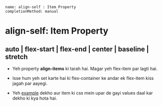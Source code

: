 ```ngMeta
name: align-self : Item Property
completionMethod: manual
```

# align-self: Item Property
## auto | flex-start | flex-end | center | baseline | stretch

* Yeh property **align-items** ki tarah hai. Magar yeh flex-item par lagti hai. 

* Isse hum yeh set karte hai ki flex-container ke andar ek flex-item kiss jagah par aayegi. 

* Yeh [example](http://codepen.io/navgurukul/pen/ygmVQb) dekho aur item ki css mein upar de gayi values daal kar dekho ki kya hota hai.
